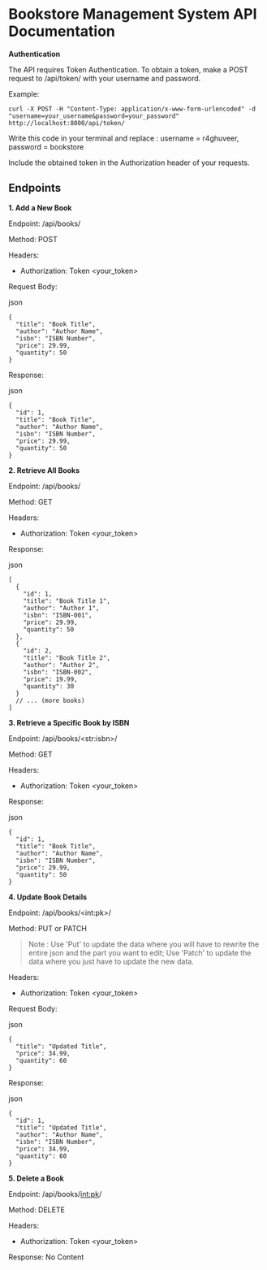 # Bookstore Management System API Documentation

**Authentication**

The API requires Token Authentication. To obtain a token, make a POST request to /api/token/ with your username and password.

Example:

```curl -X POST -H "Content-Type: application/x-www-form-urlencoded" -d "username=your_username&password=your_password" http://localhost:8000/api/token/```

Write this code in your terminal and replace : username = r4ghuveer, password = bookstore

Include the obtained token in the Authorization header of your requests.

## Endpoints

**1. Add a New Book** 

Endpoint: /api/books/

Method: POST

Headers:

- Authorization: Token <your_token>

Request Body:

json

```
{
  "title": "Book Title",
  "author": "Author Name",
  "isbn": "ISBN Number",
  "price": 29.99,
  "quantity": 50
}
```

Response:

json

```
{
  "id": 1,
  "title": "Book Title",
  "author": "Author Name",
  "isbn": "ISBN Number",
  "price": 29.99,
  "quantity": 50
}
```


**2. Retrieve All Books**

Endpoint: /api/books/

Method: GET

Headers:

- Authorization: Token <your_token>

Response:

json

```
[
  {
    "id": 1,
    "title": "Book Title 1",
    "author": "Author 1",
    "isbn": "ISBN-001",
    "price": 29.99,
    "quantity": 50
  },
  {
    "id": 2,
    "title": "Book Title 2",
    "author": "Author 2",
    "isbn": "ISBN-002",
    "price": 19.99,
    "quantity": 30
  }
  // ... (more books)
]
```

**3. Retrieve a Specific Book by ISBN**

Endpoint: /api/books/\<str:isbn\>/

Method: GET

Headers:

- Authorization: Token <your_token>

Response:

json

```
{
  "id": 1,
  "title": "Book Title",
  "author": "Author Name",
  "isbn": "ISBN Number",
  "price": 29.99,
  "quantity": 50
}
```

**4. Update Book Details**

Endpoint: /api/books/\<int:pk\>/

Method: PUT or PATCH

> Note : Use 'Put' to update the data where you will have to rewrite the entire json and the part you want to edit; Use 'Patch' to update the data where you just have to update the new data.

Headers:

- Authorization: Token <your_token>

Request Body:

json

```
{
  "title": "Updated Title",
  "price": 34.99,
  "quantity": 60
}
```

Response:

json

```
{
  "id": 1,
  "title": "Updated Title",
  "author": "Author Name",
  "isbn": "ISBN Number",
  "price": 34.99,
  "quantity": 60
}
```

**5. Delete a Book**

Endpoint: /api/books/<int:pk>/

Method: DELETE

Headers:

- Authorization: Token <your_token>

Response: No Content
